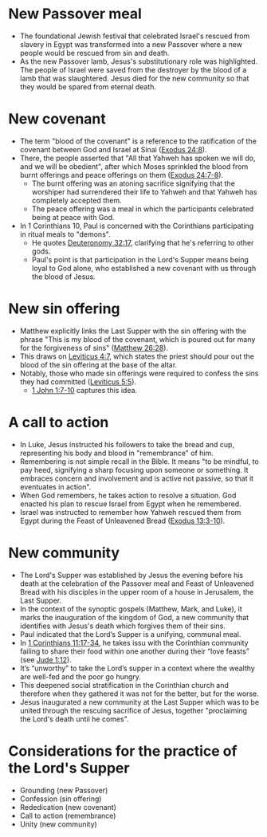 # New Passover meal

* The foundational Jewish festival that celebrated Israel's rescued from slavery in Egypt was
transformed into a new Passover where a new people would be rescued from sin and death.
* As the new Passover lamb, Jesus's substitutionary role was highlighted. The people of Israel were
saved from the destroyer by the blood of a lamb that was slaughtered. Jesus died for the new
community so that they would be spared from eternal death.

# New covenant

* The term "blood of the covenant" is a reference to the ratification of the covenant between God
and Israel at Sinai ([Exodus 24:8](https://biblia.com/bible/esv/exodus/24/8)).
* There, the people asserted that "All that Yahweh has spoken we will do, and we will be obedient",
after which Moses sprinkled the blood from burnt offerings and peace offerings on them
([Exodus 24:7-8](https://biblia.com/bible/esv/exodus/24/7-8)).
  * The burnt offering was an atoning sacrifice signifying that the worshiper had surrendered their
life to Yahweh and that Yahweh has completely accepted them.
  * The peace offering was a meal in which the participants celebrated being at peace with God.
* In 1 Corinthians 10, Paul is concerned with the Corinthians participating in ritual meals to
"demons".
  * He quotes [Deuteronomy 32:17](https://biblia.com/bible/esv/deuteronomy/32/17), clarifying that
he's referring to other gods.
  * Paul's point is that participation in the Lord's Supper means being loyal to God alone, who
established a new covenant with us through the blood of Jesus.

# New sin offering

* Matthew explicitly links the Last Supper with the sin offering with the phrase "This is my blood
of the covenant, which is poured out for many for the forgiveness of sins"
([Matthew 26:28](https://biblia.com/bible/esv/matthew/26/28)).
* This draws on [Leviticus 4:7](https://biblia.com/bible/esv/leviticus/4/7), which states the priest
should pour out the blood of the sin offering at the base of the altar.
* Notably, those who made sin offerings were required to confess the sins they had committed
([Leviticus 5:5](https://biblia.com/bible/esv/leviticus/5/5)).
  * [1 John 1:7-10](https://biblia.com/bible/esv/1-john/1/7-10) captures this idea.

# A call to action

* In Luke, Jesus instructed his followers to take the bread and cup, representing his body and blood
in "remembrance" of him.
* Remembering is not simple recall in the Bible. It means "to be mindful, to pay heed, signifying
a sharp focusing upon someone or something. It embraces concern and involvement and is active not
passive, so that it eventuates in action".
* When God remembers, he takes action to resolve a situation. God enacted his plan to rescue Israel
from Egypt when he remembered.
* Israel was instructed to remember how Yahweh rescued them from Egypt during the Feast of
Unleavened Bread ([Exodus 13:3-10](https://biblia.com/bible/esv/exodus/13/3-10)).

# New community
* The Lord's Supper was established by Jesus the evening before his death at the celebration of the
Passover meal and Feast of Unleavened Bread with his disciples in the upper room of a house in
Jerusalem, the Last Supper.
* In the context of the synoptic gospels (Matthew, Mark, and Luke), it marks the inauguration of the
kingdom of God, a new community that identifies with Jesus's death which forgives them of their
sins.
* Paul indicated that the Lord’s Supper is a unifying, communal meal.
* In [1 Corinthians 11:17-34](https://biblia.com/bible/esv/1-corinthians/11/17-34), he takes issu
 with the Corinthian community failing to share their food within one another during their “love
 feasts” (see [Jude 1:12](https://biblia.com/bible/esv/jude/1/12)).
* It’s “unworthy” to take the Lord’s supper in a context where the wealthy are well-fed and the
 poor go hungry.
* This deepened social stratification in the Corinthian church and therefore when they gathered it
was not for the better, but for the worse.
* Jesus inaugurated a new community at the Last Supper which was to be united through the rescuing
sacrifice of Jesus, together "proclaiming the Lord's death until he comes".

# Considerations for the practice of the Lord's Supper
* Grounding (new Passover)
* Confession (sin offering)
* Rededication (new covenant)
* Call to action (remembrance)
* Unity (new community)